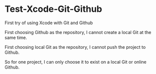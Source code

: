 # Test-Xcode-Git-Github
First try of using Xcode with Git and Github<br>

First choosing Github as the repository, I cannot create a local Git at the same time.<br>

First choosing local Git as the repository, I cannot push the project to Github.<br>

So for one project, I can only choose it to exist on a local Git or online Github.<br>

